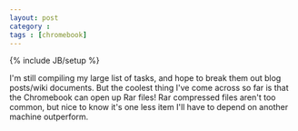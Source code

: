 ```yaml
---
layout: post
category : 
tags : [chromebook]
---
```

{% include JB/setup %}

I'm still compiling my large list of tasks, and hope to break them out blog posts/wiki documents.  But the coolest thing I've come across so far is that the Chromebook can  open up Rar files!  Rar compressed files aren't too common, but nice to know it's one less item I'll have to depend on another machine outperform.



